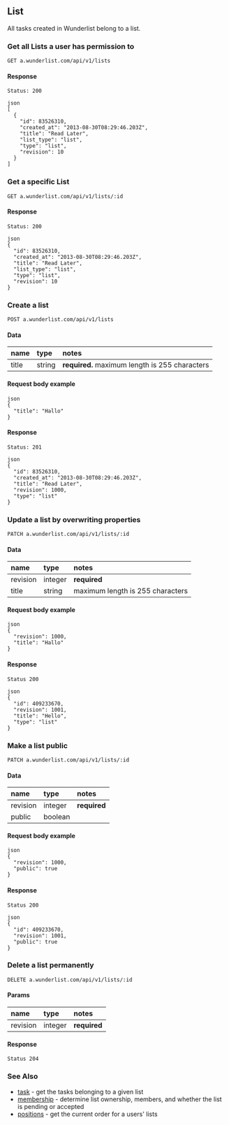 ## List

All tasks created in Wunderlist belong to a list.

### Get all Lists a user has permission to

    GET a.wunderlist.com/api/v1/lists

#### Response

    Status: 200

    json
    [
      {
        "id": 83526310,
        "created_at": "2013-08-30T08:29:46.203Z",
        "title": "Read Later",
        "list_type": "list",
        "type": "list",
        "revision": 10
      }
    ]

### Get a specific List

    GET a.wunderlist.com/api/v1/lists/:id

#### Response

    Status: 200

    json
    {
      "id": 83526310,
      "created_at": "2013-08-30T08:29:46.203Z",
      "title": "Read Later",
      "list_type": "list",
      "type": "list",
      "revision": 10
    }
<!--
### Get a List's Task Counts

    GET a.wunderlist.com/api/v1/lists/tasks_count

#### Params

name      | type    | notes
:---------|:--------|:------------
list_id   | integer | **required**

#### Response

    Status: 200

    json
    {
      "id": 83526310,
      "completed_count": 100,
      "uncompleted_count": 200,
      "type": "tasks_count"
    } -->

### Create a list

    POST a.wunderlist.com/api/v1/lists

#### Data

name      | type    | notes
:---------|:--------|:------------
title     | string  | **required.** maximum length is 255 characters

#### Request body example

    json
    {
      "title": "Hallo"
    }


#### Response

    Status: 201

    json
    {
      "id": 83526310,
      "created_at": "2013-08-30T08:29:46.203Z",
      "title": "Read Later",
      "revision": 1000,
      "type": "list"
    }

### Update a list by overwriting properties

    PATCH a.wunderlist.com/api/v1/lists/:id

#### Data

name      | type    | notes
:---------|:--------|:------------
revision  | integer | **required**
title     | string  | maximum length is 255 characters

#### Request body example

    json
    {
      "revision": 1000,
      "title": "Hallo"
    }

#### Response

    Status 200

    json
    {
      "id": 409233670,
      "revision": 1001,
      "title": "Hello",
      "type": "list"
    }

### Make a list public

    PATCH a.wunderlist.com/api/v1/lists/:id

#### Data

name      | type    | notes
:---------|:--------|:------------
revision  | integer | **required**
public    | boolean |

#### Request body example

    json
    {
      "revision": 1000,
      "public": true
    }


#### Response

    Status 200

    json
    {
      "id": 409233670,
      "revision": 1001,
      "public": true
    }

### Delete a list permanently

    DELETE a.wunderlist.com/api/v1/lists/:id

#### Params

name      | type    | notes
:---------|:--------|:------------
revision  | integer | **required**

#### Response

    Status 204

### See Also

  - [task](endpoints/task.md) - get the tasks belonging to a given list
  - [membership](endpoints/membership.md) - determine list ownership, members, and whether the list is pending or accepted
  - [positions](endpoints/positions.md) - get the current order for a users' lists
